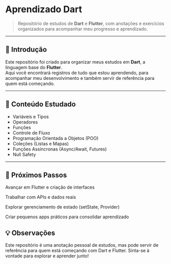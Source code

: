 ﻿# Aprendizado Dart

> Repositório de estudos de **Dart** e **Flutter**, com anotações e exercícios organizados para acompanhar meu progresso e aprendizado.

---

## 📝 Introdução

Este repositório foi criado para organizar meus estudos em **Dart**, a linguagem base do **Flutter**.  
Aqui você encontrará registros de tudo que estou aprendendo, para acompanhar meu desenvolvimento e também servir de referência para quem está começando.

---

## 🚀 Conteúdo Estudado

- Variáveis e Tipos
- Operadores
- Funções
- Controle de Fluxo
- Programação Orientada a Objetos (POO)
- Coleções (Listas e Mapas)
- Funções Assíncronas (Async/Await, Futures)
- Null Safety

---

## 🔗 Próximos Passos

Avançar em Flutter e criação de interfaces

Trabalhar com APIs e dados reais

Explorar gerenciamento de estado (setState, Provider)

Criar pequenos apps práticos para consolidar aprendizado

## 💡 Observações

Este repositório é uma anotação pessoal de estudos, mas pode servir de referência para quem está começando com Dart e Flutter.
Sinta-se à vontade para explorar e aprender junto!

